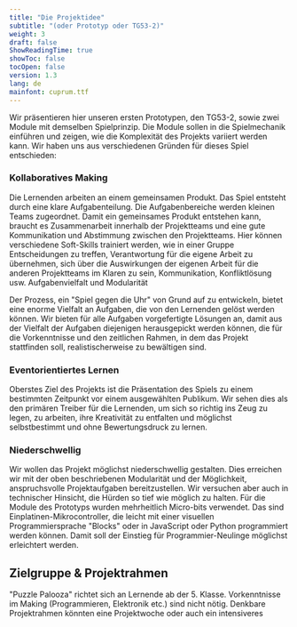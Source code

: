 ```yaml
---
title: "Die Projektidee"
subtitle: "(oder Prototyp oder TG53-2)"
weight: 3
draft: false
ShowReadingTime: true
showToc: false
tocOpen: false
version: 1.3
lang: de
mainfont: cuprum.ttf
---
```


Wir präsentieren hier unseren ersten Prototypen, den TG53-2, sowie zwei Module mit demselben Spielprinzip. Die Module sollen in die Spielmechanik einführen und zeigen, wie die Komplexität des Projekts variiert werden kann.
Wir haben uns aus verschiedenen Gründen für dieses Spiel entschieden:

### Kollaboratives Making

Die Lernenden arbeiten an einem gemeinsamen Produkt. Das Spiel entsteht durch eine klare Aufgabenteilung. Die Aufgabenbereiche werden kleinen Teams zugeordnet. Damit ein gemeinsames Produkt entstehen kann, braucht es Zusammenarbeit innerhalb der Projektteams und eine gute Kommunikation und Abstimmung zwischen den Projektteams. Hier können verschiedene Soft-Skills trainiert werden, wie in einer Gruppe Entscheidungen zu treffen, Verantwortung für die eigene Arbeit zu übernehmen, sich über die Auswirkungen der eigenen Arbeit für die anderen Projektteams im Klaren zu sein, Kommunikation, Konfliktlösung usw.
Aufgabenvielfalt und Modularität

Der Prozess, ein "Spiel gegen die Uhr" von Grund auf zu entwickeln, bietet eine enorme Vielfalt an Aufgaben, die von den Lernenden gelöst werden können. Wir bieten für alle Aufgaben vorgefertigte Lösungen an, damit aus der Vielfalt der Aufgaben diejenigen herausgepickt werden können, die für die Vorkenntnisse und den zeitlichen Rahmen, in dem das Projekt stattfinden soll, realistischerweise zu bewältigen sind.

### Eventorientiertes Lernen

Oberstes Ziel des Projekts ist die Präsentation des Spiels zu einem bestimmten Zeitpunkt vor einem ausgewählten Publikum. Wir sehen dies als den primären Treiber für die Lernenden, um sich so richtig ins Zeug zu legen, zu arbeiten, ihre Kreativität zu entfalten und möglichst selbstbestimmt und ohne Bewertungsdruck zu lernen.

### Niederschwellig

Wir wollen das Projekt möglichst niederschwellig gestalten. Dies erreichen wir mit der oben beschriebenen Modularität und der Möglichkeit, anspruchsvolle Projektaufgaben bereitzustellen. Wir versuchen aber auch in technischer Hinsicht, die Hürden so tief wie möglich zu halten. Für die Module des Prototyps wurden mehrheitlich Micro-bits verwendet. Das sind Einplatinen-Mikrocontroller, die leicht mit einer visuellen Programmiersprache "Blocks" oder in JavaScript oder Python programmiert werden können. Damit soll der Einstieg für Programmier-Neulinge möglichst erleichtert werden.

## Zielgruppe & Projektrahmen

"Puzzle Palooza" richtet sich an Lernende ab der 5. Klasse. Vorkenntnisse im Making (Programmieren, Elektronik etc.) sind nicht nötig. Denkbare Projektrahmen könnten eine Projektwoche oder auch ein intensiveres
